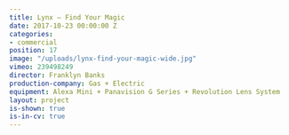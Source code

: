 ```yaml
---
title: Lynx — Find Your Magic
date: 2017-10-23 00:00:00 Z
categories:
- commercial
position: 17
image: "/uploads/lynx-find-your-magic-wide.jpg"
vimeo: 239498249
director: Franklyn Banks
production-company: Gas + Electric
equipment: Alexa Mini + Panavision G Series + Revolution Lens System
layout: project
is-shown: true
is-in-cv: true
---
```



